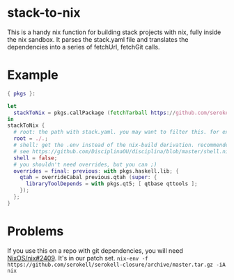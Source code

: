 stack-to-nix
===========

This is a handy nix function for building stack projects with nix, fully inside the nix sandbox.
It parses the stack.yaml file and translates the dependencies into a series of fetchUrl, fetchGit calls.

Example
=======

```nix
{ pkgs }:

let
  stackToNix = pkgs.callPackage (fetchTarball https://github.com/serokell/stack-to-nix/archive/master.tar.gz) { };
in
stackToNix {
  # root: the path with stack.yaml. you may want to filter this. for example using nix-gitignore.
  root = ./.;
  # shell: get the .env instead of the nix-build derivation. recommended that you do this with shell.nix/default.nix.
  # see https://github.com/DisciplinaOU/disciplina/blob/master/shell.nix
  shell = false;
  # you shouldn't need overrides, but you can ;)
  overrides = final: previous: with pkgs.haskell.lib; {
    qtah = overrideCabal previous.qtah (super: {
      libraryToolDepends = with pkgs.qt5; [ qtbase qttools ];
    });
  };
}
```

Problems
========

If you use this on a repo with git dependencies,
you will need [NixOS/nix#2409](https://github.com/NixOS/nix/pull/2409). It's in our patch set. `nix-env -f https://github.com/serokell/serokell-closure/archive/master.tar.gz -iA nix`


